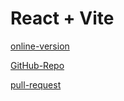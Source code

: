 # React + Vite
[online-version](https://cz3qhm-5173.csb.app/)

[GitHub-Repo](https://github.com/Motasem-Sulaiman/resty)

[pull-request](https://github.com/Motasem-Sulaiman/resty/pull/5)